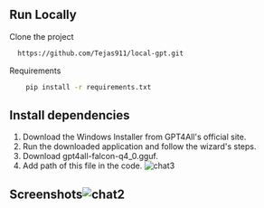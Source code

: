
## Run Locally

Clone the project

```bash
  https://github.com/Tejas911/local-gpt.git
```

Requirements

```bash
    pip install -r requirements.txt
```

## Install dependencies
1. Download the Windows Installer from GPT4All's official site.
2. Run the downloaded application and follow the wizard's steps.
3. Download gpt4all-falcon-q4_0.gguf.
4. Add path of this file in the code. 
![chat3](https://github.com/Tejas911/local-gpt/assets/97599851/8d49f6a7-1de6-4104-873a-8d1a377e17a8)

## Screenshots![chat2](https://github.com/Tejas911/local-gpt/assets/97599851/4a7a4f18-ceff-43ad-bd20-ad3d5a619812)

